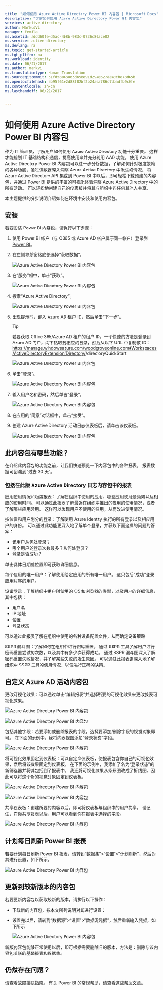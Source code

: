 ```yaml
---

title: "如何使用 Azure Active Directory Power BI 内容包 | Microsoft Docs"
description: "了解如何使用 Azure Active Directory Power BI 内容包"
services: active-directory
author: MarkusVi
manager: femila
ms.assetid: addd60fe-d5ac-4b8b-983c-0736c80ace02
ms.service: active-directory
ms.devlang: na
ms.topic: get-started-article
ms.tgt_pltfrm: na
ms.workload: identity
ms.date: 06/21/2017
ms.author: markvi
ms.translationtype: Human Translation
ms.sourcegitcommit: 61fd58063063d69e891d294e627ae40cb878d65b
ms.openlocfilehash: ab95f61e2d88f82bf2b24aea786c7dbadfb9c0fe
ms.contentlocale: zh-cn
ms.lasthandoff: 06/22/2017


---
```

# 如何使用 Azure Active Directory Power BI 内容包
<a id="how-to-use-the-azure-active-directory-power-bi-content-pack" class="xliff"></a>

作为 IT 管理员，了解用户如何使用 Azure Active Directory 功能十分重要。 这样才能规划 IT 基础结构和通信，提高使用率并充分利用 AAD 功能。 使用 Azure Active Directory Power BI 内容包可以进一步分析数据，了解如何针对极度依赖的各种功能，通过该数据深入洞察 Azure Active Directory 中发生的情况。  将 Azure Active Directory API 集成到 Power BI 中以后，即可轻松下载预建的内容包，并通过 Power BI 提供的丰富的可视化体验洞察 Azure Active Directory 中的所有活动。 可以轻松地创建自己的仪表板并将其与组织中的任何其他人共享。 

本主题提供的分步说明介绍如何在环境中安装和使用内容包。

## 安装
<a id="installation" class="xliff"></a>  

若要安装 Power BI 内容包，请执行以下步骤：

1. 使用 Power BI 帐户（与 O365 或 Azure AD 帐户属于同一帐户）登录到 [Power BI](https://app.powerbi.com/groups/me/getdata/services)。

2. 在左侧导航窗格底部选择“获取数据”。

    ![Azure Active Directory Power BI 内容包](./media/active-directory-reporting-power-bi-content-pack-how-to/01.png)
 
3. 在“服务”框中，单击“获取”。
   
    ![Azure Active Directory Power BI 内容包](./media/active-directory-reporting-power-bi-content-pack-how-to/02.png)

4.  搜索“Azure Active Directory”。

    ![Azure Active Directory Power BI 内容包](./media/active-directory-reporting-power-bi-content-pack-how-to/03.png)
 
5.  出现提示时，键入 Azure AD 租户 ID，然后单击“下一步”。

    > [!TIP] 
    > 若要获取 Office 365/Azure AD 租户的租户 ID，一个快速的方法是登录到 Azure AD 门户，向下钻取到相应的目录，然后从以下 URL 中复制该 ID：https://manage.windowsazure.com/woodgroveonline.com#Workspaces/ActiveDirectoryExtension/Directory/<tenantid>/directoryQuickStart

    ![Azure Active Directory Power BI 内容包](./media/active-directory-reporting-power-bi-content-pack-how-to/04.png) 

6.  单击“登录”。 
 
    ![Azure Active Directory Power BI 内容包](./media/active-directory-reporting-power-bi-content-pack-how-to/05.png) 



7.  输入用户名和密码，然后单击“登录”。
 
    ![Azure Active Directory Power BI 内容包](./media/active-directory-reporting-power-bi-content-pack-how-to/06.png) 

8.  在应用的“同意”对话框中，单击“接受”。
 
9.  创建 Azure Active Directory 活动日志仪表板后，请单击该仪表板。
 
    ![Azure Active Directory Power BI 内容包](./media/active-directory-reporting-power-bi-content-pack-how-to/08.png) 

## 此内容包有哪些功能？
<a id="what-can-i-do-with-this-content-pack" class="xliff"></a>

在介绍此内容包的功能之前，让我们快速预览一下内容包中的各种报表。 报表数据可回溯到“过去 30 天”。

### 包括在此版 Azure Active Directory 日志内容包中的报表
<a id="reports-included-in-this-version-of-azure-active-directory-logs-content-pack" class="xliff"></a>

应用使用情况和趋势报表：了解在组织中使用的应用、哪些应用使用最频繁以及相应的使用时间。 可以通过此报表了解最近在组织中推出的应用的使用情况，或者了解哪些应用常用。 这样可以发现用户不使用的应用，从而改进使用情况。

按位置和用户划分的登录：了解使用 Azure Identity 执行的所有登录以及相应用户的身份。 可以通过此功能更深入地了解单个登录，并获取下面这样的问题的答案：

- 该用户从何处登录？
- 哪个用户的登录次数最多？从何处登录？ 
- 登录是否成功？  
 
单击具体日期或位置即可获取详细信息。

每个应用的唯一用户：了解使用给定应用的所有唯一用户。 这只包括“成功”登录应用程序的用户。

设备登录：了解组织中用户所使用的 OS 和浏览器的类型，以及用户的详细信息，其中包括：

- 用户名
- IP 地址
- 位置 
- 登录状态 

可以通过此报表了解在组织中使用的各种设备配置文件，从而确定设备策略

SSPR 漏斗图：了解如何在组织中进行密码重置。 通过 SSPR 工具了解用户进行密码重置尝试的次数，以及其中有多少次获得成功。 通过 SSPR 漏斗图深入了解密码重置失败情况，并了解某些失败的发生原因。 可以通过此报表更深入地了解组织中 SSPR 工具的使用情况，以便进行正确的决策。

## 自定义 Azure AD 活动内容包
<a id="customizing-azure-ad-activity-content-pack" class="xliff"></a>

更改可视化效果：可以通过单击“编辑报表”并选择所要的可视化效果来更改报表可视化效果。
 
![Azure Active Directory Power BI 内容包](./media/active-directory-reporting-power-bi-content-pack-how-to/09.png) 
 
![Azure Active Directory Power BI 内容包](./media/active-directory-reporting-power-bi-content-pack-how-to/10.png) 

包括其他字段：若要添加或删除报表的字段，选择要添加/删除字段的视觉对象即可。 在下面的示例中，我将向表视图添加“登录状态”字段。 
 
![Azure Active Directory Power BI 内容包](./media/active-directory-reporting-power-bi-content-pack-how-to/11.png) 

将可视化效果固定到仪表板：可以自定义仪表板，使报表包含你自己的可视化效果，然后将该效果固定到仪表板。 在下面的示例中，我添加了名为“登录状态”的新筛选器并将其包括到了报表中。 我还将可视化效果从条形图改成了折线图，因此可以将这个新的视觉对象固定到仪表板。

![Azure Active Directory Power BI 内容包](./media/active-directory-reporting-power-bi-content-pack-how-to/12.png) 

![Azure Active Directory Power BI 内容包](./media/active-directory-reporting-power-bi-content-pack-how-to/13.png) 
 

 


共享仪表板：创建所要的内容以后，即可将仪表板与组织中的用户共享。 请记住，在你共享报表以后，用户可以看到你在报表中选择的字段。
 
![Azure Active Directory Power BI 内容包](./media/active-directory-reporting-power-bi-content-pack-how-to/14.png) 



## 计划每日刷新 Power BI 报表
<a id="scheduling-a-daily-refresh-of-your-power-bi-report" class="xliff"></a>

若要计划每日刷新 Power BI 报表，请转到“数据集”>“设置”>“计划刷新”，然后对其进行设置，如下所示。
 
![Azure Active Directory Power BI 内容包](./media/active-directory-reporting-power-bi-content-pack-how-to/15.png) 

## 更新到较新版本的内容包
<a id="updating-to-newer-version-of-content-pack" class="xliff"></a>

若要更新内容包以获取较新的版本，请执行以下操作：

- 下载新的内容包，按本文所列说明对其进行设置：

- 设置完以后，请转到“数据源”>“设置”>“数据源凭据”，然后重新输入凭据，如下所示

    ![Azure Active Directory Power BI 内容包](./media/active-directory-reporting-power-bi-content-pack-how-to/16.png) 

新版内容包能够正常使用以后，即可根据需要删除旧的版本，方法是：删除与该内容包关联的基础报表和数据集。

## 仍然存在问题？
<a id="still-having-issues" class="xliff"></a> 

请查看[故障排除指南](active-directory-reporting-troubleshoot-content-pack.md)。 有关 Power BI 的常规帮助，请查看这些[帮助文章](https://powerbi.microsoft.com/en-us/documentation/powerbi-service-get-started/)。
 



